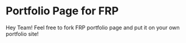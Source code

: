 # Portfolio Page for FRP

Hey Team! Feel free to fork FRP portfolio page and put it on your own portfolio site!
